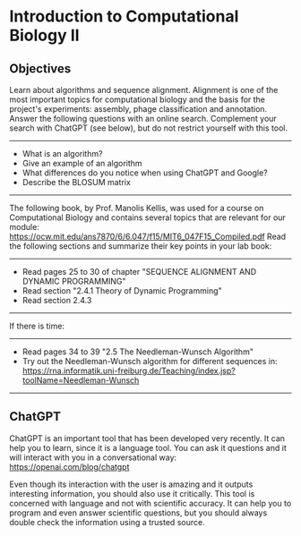 # Introduction to Computational Biology II

## Objectives

Learn about algorithms and sequence alignment. Alignment is one of the most important topics for computational biology and the basis for the project's experiments: assembly, phage classification and annotation. Answer the following questions with an online search. Complement your search with ChatGPT (see below), but do not restrict yourself with this tool.  

-------

- What is an algorithm? 
- Give an example of an algorithm
- What differences do you notice when using ChatGPT and Google?
- Describe the BLOSUM matrix

-----

The following book, by Prof. Manolis Kellis, was used for a course on Computational Biology and contains several topics that are relevant for our module: https://ocw.mit.edu/ans7870/6/6.047/f15/MIT6_047F15_Compiled.pdf Read the following sections and summarize their key points in your lab book:

---------

- Read pages 25 to 30 of chapter "SEQUENCE ALIGNMENT AND DYNAMIC PROGRAMMING"  
- Read section "2.4.1 Theory of Dynamic Programming"
- Read section 2.4.3

---------

If there is time:

---------

- Read pages 34 to 39 "2.5 The Needleman-Wunsch Algorithm" 
- Try out the Needleman-Wunsch algorithm for different sequences in: https://rna.informatik.uni-freiburg.de/Teaching/index.jsp?toolName=Needleman-Wunsch
---------

## ChatGPT

ChatGPT is an important tool that has been developed very recently. It can help you to learn, since it is a language tool. You can ask it questions and it will interact with you in a conversational way: https://openai.com/blog/chatgpt  

Even though its interaction with the user is amazing and it outputs interesting information, you should also use it critically. This tool is concerned with language and not with scientific accuracy. It can help you to program and even answer scientific questions, but you should always double check the information using a trusted source.
